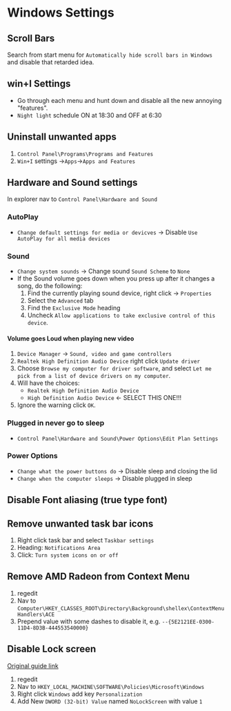 # Windows Settings

## Scroll Bars

Search from start menu for `Automatically hide scroll bars in Windows` and disable
that retarded idea.

## win+I Settings

- Go through each menu and hunt down and disable all the new annoying "features".
- `Night light` schedule ON at 18:30 and OFF at 6:30

## Uninstall unwanted apps

1. `Control Panel\Programs\Programs and Features`
2. `Win+I` settings ->`Apps`->`Apps and Features`

## Hardware and Sound settings

In explorer nav to `Control Panel\Hardware and Sound`

### AutoPlay

- `Change default settings for media or devicves` -> Disable `Use AutoPlay
  for all media devices`

### Sound

- `Change system sounds` -> Change sound `Sound Scheme` to `None`
- If the Sound volume goes down when you press up after it changes a song, do
  the following:
  1. Find the currently playing sound device, right click &rarr; `Properties`
  2. Select the `Advanced` tab
  3. Find the `Exclusive Mode` heading
  4. Uncheck `Allow applications to take exclusive control of this device`.

#### Volume goes Loud when playing new video

1. `Device Manager` &rarr; `Sound, video and game controllers`
2. `Realtek High Definition Audio Device` right click `Update driver`
3. Choose `Browse my computer for driver software`, and select 
   `Let me pick from a list of device drivers on my computer`.
4. Will have the choices:
   - `Realtek High Definition Audio Device`
   - `High Definition Audio Device` &larr; SELECT THIS ONE!!!
5. Ignore the warning click `OK`.

### Plugged in never go to sleep

- `Control Panel\Hardware and Sound\Power Options\Edit Plan Settings`

### Power Options

- `Change what the power buttons do` -> Disable sleep and closing the lid
- `Change when the computer sleeps` -> Disable plugged in sleep

## Disable Font aliasing (true type font)

## Remove unwanted task bar icons

1. Right click task bar and select `Taskbar settings`
2. Heading: `Notifications Area`
3. Click:   `Turn system icons on or off`

## Remove AMD Radeon from Context Menu

1. regedit
2. Nav to `Computer\HKEY_CLASSES_ROOT\Directory\Background\shellex\ContextMenuHandlers\ACE`
3. Prepend value with some dashes to disable it, e.g. `--{5E2121EE-0300-11D4-8D3B-444553540000}`

## Disable Lock screen

[Original guide link](https://www.cnet.com/how-to/how-to-disable-the-windows-10-lock-screen/)

1. regedit
2. Nav to `HKEY_LOCAL_MACHINE\SOFTWARE\Policies\Microsoft\Windows`
3. Right click `Windows` add key `Personalization`
4. Add New `DWORD (32-bit) Value` named `NoLockScreen` with value `1`

